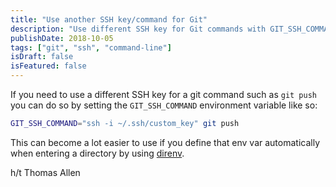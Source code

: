 ```yaml
---
title: "Use another SSH key/command for Git"
description: "Use different SSH key for Git commands with GIT_SSH_COMMAND environment variable and direnv."
publishDate: 2018-10-05
tags: ["git", "ssh", "command-line"]
isDraft: false
isFeatured: false
---
```


If you need to use a different SSH key for a git command such as `git push` you can do so by setting the `GIT_SSH_COMMAND` environment variable like so:

```bash
GIT_SSH_COMMAND="ssh -i ~/.ssh/custom_key" git push
```

This can become a lot easier to use if you define that env var automatically when entering a directory by using [direnv](https://github.com/direnv/direnv).

h/t Thomas Allen